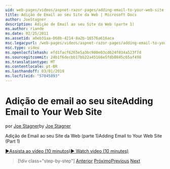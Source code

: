 ```yaml
---
uid: web-pages/videos/aspnet-razor-pages/adding-email-to-your-web-site
title: Adição de Email ao seu Site da Web | Microsoft Docs
author: JoeStagner
description: Adição de Email ao seu Site da Web (parte 1)
ms.author: riande
ms.date: 02/25/2011
ms.assetid: a0eb31aa-068b-4214-8a2b-16576a616aca
msc.legacyurl: /web-pages/videos/aspnet-razor-pages/adding-email-to-your-web-site
msc.type: video
ms.openlocfilehash: efd1facf6265e5a3bc900e03cd624f034a523f7d
ms.sourcegitcommit: 24b1f6decbb17bb22a45166e5fdb0845c65af498
ms.translationtype: MT
ms.contentlocale: pt-BR
ms.lasthandoff: 03/01/2019
ms.locfileid: "57045893"
---
```

<a name="adding-email-to-your-web-site"></a><span data-ttu-id="54332-103">Adição de email ao seu site</span><span class="sxs-lookup"><span data-stu-id="54332-103">Adding Email to Your Web Site</span></span>
====================
<span data-ttu-id="54332-104">por [Joe Stagner](https://github.com/JoeStagner)</span><span class="sxs-lookup"><span data-stu-id="54332-104">by [Joe Stagner](https://github.com/JoeStagner)</span></span>

<span data-ttu-id="54332-105">Adição de Email ao seu Site da Web (parte 1)</span><span class="sxs-lookup"><span data-stu-id="54332-105">Adding Email to Your Web Site (Part 1)</span></span>

[<span data-ttu-id="54332-106">&#9654;Assista ao vídeo (10 minutos)</span><span class="sxs-lookup"><span data-stu-id="54332-106">&#9654; Watch video (10 minutes)</span></span>](https://channel9.msdn.com/Blogs/ASP-NET-Site-Videos/adding-email-to-your-web-site)

> [!div class="step-by-step"]
> <span data-ttu-id="54332-107">[Anterior](working-with-video.md)
> [Próximo](adding-search-to-your-web-site.md)</span><span class="sxs-lookup"><span data-stu-id="54332-107">[Previous](working-with-video.md)
[Next](adding-search-to-your-web-site.md)</span></span>

